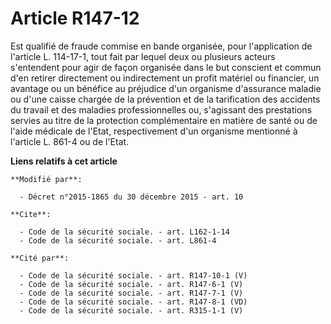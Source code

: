 # Article R147-12

Est qualifié de fraude commise en bande organisée, pour l'application de l'article      L. 114-17-1, tout fait par lequel
deux ou plusieurs acteurs s'entendent pour agir de façon organisée dans le but conscient et commun d'en retirer directement
ou indirectement un profit matériel ou financier, un avantage ou un bénéfice au préjudice d'un organisme d'assurance maladie
ou d'une caisse chargée de la prévention et de la tarification des accidents du travail et des maladies professionnelles ou,
s'agissant des prestations servies au titre de la protection complémentaire en matière de santé ou de l'aide médicale de
l'Etat, respectivement d'un organisme mentionné à l'article L. 861-4 ou de l'Etat.

**Liens relatifs à cet article**

	**Modifié par**:

	  - Décret n°2015-1865 du 30 décembre 2015 - art. 10

	**Cite**:

	  - Code de la sécurité sociale. - art. L162-1-14
	  - Code de la sécurité sociale. - art. L861-4

	**Cité par**:

	  - Code de la sécurité sociale. - art. R147-10-1 (V)
	  - Code de la sécurité sociale. - art. R147-6-1 (V)
	  - Code de la sécurité sociale. - art. R147-7-1 (V)
	  - Code de la sécurité sociale. - art. R147-8-1 (VD)
	  - Code de la sécurité sociale. - art. R315-1-1 (V)
